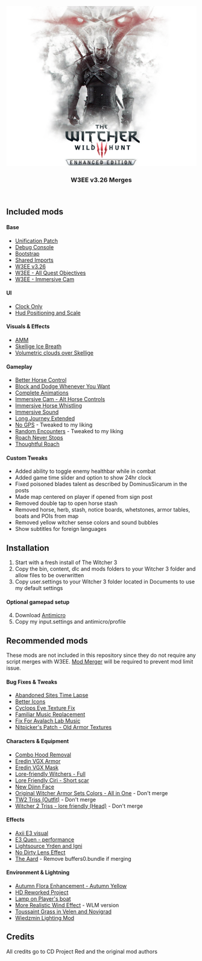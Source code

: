 <p align="center">
  <img src="./.github/banner.png" />

  <h3 align="center">
    W3EE v3.26 Merges
  </h3>
</p>

<br>

## Included mods

#### Base
- [Unification Patch](https://www.nexusmods.com/witcher3/mods/2134/?)
- [Debug Console](https://www.nexusmods.com/witcher3/mods/1555/?)
- [Bootstrap](https://www.nexusmods.com/witcher3/mods/2109/?)
- [Shared Imports](https://www.nexusmods.com/witcher3/mods/2110/?)
- [W3EE v3.26](https://www.nexusmods.com/witcher3/mods/2521/?)
- [W3EE - All Quest Objectives](https://www.nexusmods.com/witcher3/mods/2521/?)
- [W3EE - Immersive Cam](https://www.nexusmods.com/witcher3/mods/2521/?)

#### UI
- [Clock Only](https://www.nexusmods.com/witcher3/mods/1662/?)
- [Hud Positioning and Scale](https://www.nexusmods.com/witcher3/mods/861?)

#### Visuals & Effects
- [AMM](https://www.nexusmods.com/witcher3/mods/780?)
- [Skellige Ice Breath](https://www.nexusmods.com/witcher3/mods/1257/?)
- [Volumetric clouds over Skellige](https://www.nexusmods.com/witcher3/mods/1302/?)

#### Gameplay
- [Better Horse Control](https://www.nexusmods.com/witcher3/mods/2000?)
- [Block and Dodge Whenever You Want](https://www.nexusmods.com/witcher3/mods/1080/?)
- [Complete Animations](https://www.nexusmods.com/witcher3/mods/2632/?)
- [Immersive Cam - Alt Horse Controls](https://www.nexusmods.com/witcher3/mods/689/?)
- [Immersive Horse Whistling](https://www.nexusmods.com/witcher3/mods/2651/?)
- [Immersive Sound](https://www.nexusmods.com/witcher3/mods/1921/?)
- [Long Journey Extended](https://www.nexusmods.com/witcher3/mods/1630/?)
- [No GPS](https://www.nexusmods.com/witcher3/mods/1562/?) - Tweaked to my liking
- [Random Encounters](https://www.nexusmods.com/witcher3/mods/785/?) - Tweaked to my liking
- [Roach Never Stops](https://www.nexusmods.com/witcher3/mods/2288/?)
- [Thoughtful Roach](https://www.nexusmods.com/witcher3/mods/1586/?)

#### Custom Tweaks
- Added ability to toggle enemy healthbar while in combat
- Added game time slider and option to show 24hr clock
- Fixed poisoned blades talent as described by DominusSicarum in the posts
- Made map centered on player if opened from sign post
- Removed double tap to open horse stash
- Removed horse, herb, stash, notice boards, whetstones, armor tables, boats and POIs from map
- Removed yellow witcher sense colors and sound bubbles
- Show subtitles for foreign languages

## Installation
1. Start with a fresh install of The Witcher 3
2. Copy the bin, content, dlc and mods folders to your Witcher 3 folder and allow files to be overwritten
3. Copy user.settings to your Witcher 3 folder located in Documents to use my default settings

#### Optional gamepad setup
4. Download [Antimicro](https://github.com/AntiMicro/antimicro)
5. Copy my input.settings and antimicro/profile

## Recommended mods
These mods are not included in this repository since they do not require any script merges with W3EE. [Mod Merger](https://www.nexusmods.com/witcher3/mods/1931/?) will be required to prevent mod limit issue.

#### Bug Fixes & Tweaks
- [Abandoned Sites Time Lapse](https://www.nexusmods.com/witcher3/mods/2635/?)
- [Better Icons](https://www.nexusmods.com/witcher3/mods/1701/?)
- [Cyclops Eye Texture Fix](https://www.nexusmods.com/witcher3/mods/746?)
- [Familiar Music Replacement](https://www.nexusmods.com/witcher3/mods/1922?)
- [Fix For Avalach Lab Music](https://www.nexusmods.com/witcher3/mods/2165/?)
- [Nitpicker's Patch - Old Armor Textures](https://www.nexusmods.com/witcher3/mods/2117/?)

#### Characters & Equipment
- [Combo Hood Removal](https://www.nexusmods.com/witcher3/mods/2514?)
- [Eredin VGX Armor](https://www.nexusmods.com/witcher3/mods/1319/?)
- [Eredin VGX Mask](https://www.nexusmods.com/witcher3/mods/2077/?)
- [Lore-friendly Witchers - Full](https://www.nexusmods.com/witcher3/mods/390/?)
- [Lore Friendly Ciri - Short scar](https://www.nexusmods.com/witcher3/mods/685/?)
- [New Djinn Face](https://www.nexusmods.com/witcher3/mods/554/?)
- [Original Witcher Armor Sets Colors - All in One](https://www.nexusmods.com/witcher3/mods/1536/?) - Don't merge
- [TW2 Triss (Outfit)](https://www.nexusmods.com/witcher3/mods/2223/?) - Don't merge
- [Witcher 2 Triss - lore friendly (Head)](https://www.nexusmods.com/witcher3/mods/2748/?) - Don't merge

#### Effects
- [Axii E3 visual](https://www.nexusmods.com/witcher3/mods/594/?)
- [E3 Quen - performance](https://www.nexusmods.com/witcher3/mods/2366/?)
- [Lightsource Yrden and Igni](https://www.nexusmods.com/witcher3/mods/2853?)
- [No Dirty Lens Effect](https://www.nexusmods.com/witcher3/mods/347/?)
- [The Aard](https://www.nexusmods.com/witcher3/mods/2346/?) - Remove buffers0.bundle if merging

#### Environment & Lightning
- [Autumn Flora Enhancement - Autumn Yellow](https://www.nexusmods.com/witcher3/mods/942/?)
- [HD Reworked Project](https://www.nexusmods.com/witcher3/mods/1021/?)
- [Lamp on Player's boat](https://www.nexusmods.com/witcher3/mods/2770/?)
- [More Realistic Wind Effect](https://www.nexusmods.com/witcher3/mods/1853?) - WLM version
- [Toussaint Grass in Velen and Novigrad](https://www.nexusmods.com/witcher3/mods/1836/?)
- [Wiedzmin Lighting Mod](https://www.nexusmods.com/witcher3/mods/2358/?)

## Credits
All credits go to CD Project Red and the original mod authors
